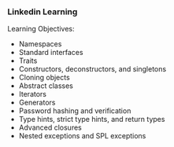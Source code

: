 ### Linkedin Learning

Learning Objectives:
- Namespaces
- Standard interfaces
- Traits
- Constructors, deconstructors, and singletons
- Cloning objects
- Abstract classes
- Iterators
- Generators
- Password hashing and verification
- Type hints, strict type hints, and return types
- Advanced closures
- Nested exceptions and SPL exceptions